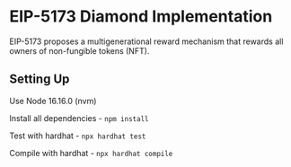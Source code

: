 # EIP-5173 Diamond Implementation
 
EIP-5173 proposes a multigenerational reward mechanism that rewards‌ all ‌owners of non-fungible tokens (NFT).
 
## Setting Up

Use Node 16.16.0 (nvm)

Install all dependencies -
```npm install```

Test with hardhat -
```npx hardhat test```

Compile with hardhat - 
```npx hardhat compile```
